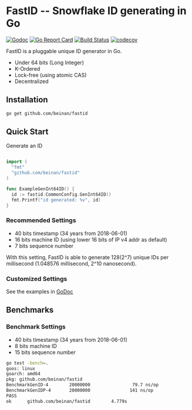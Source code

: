 # FastID -- Snowflake ID generating in Go

[![Godoc](https://godoc.org/github.com/beinan/fastid?status.svg)](https://godoc.org/github.com/beinan/fastid)
[![Go Report Card](https://goreportcard.com/badge/github.com/beinan/fastid)](https://goreportcard.com/report/github.com/beinan/fastid)
[![Build Status](https://travis-ci.org/beinan/fastid.svg?branch=master)](https://travis-ci.org/beinan/fastid)
[![codecov](https://codecov.io/gh/beinan/fastid/branch/master/graph/badge.svg)](https://codecov.io/gh/beinan/fastid)

FastID is a pluggable unique ID generator in Go. 

* Under 64 bits (Long Integer)
* K-Ordered
* Lock-free (using atomic CAS)
* Decentralized

## Installation

```bash
go get github.com/beinan/fastid
```
## Quick Start
Generate an ID
```go

import (
  "fmt"
  "github.com/beinan/fastid"
)

func ExampleGenInt64ID() {
  id := fastid.CommonConfig.GenInt64ID()
  fmt.Printf("id generated: %v", id)
}
```

### Recommended Settings
 * 40 bits timestamp (34 years from 2018-06-01)
 * 16 bits machine ID (using lower 16 bits of IP v4 addr as default)
 * 7  bits sequence number
 
With this setting, FastID is able to generate 128(2^7) unique IDs per millisecond (1.048576 millisecond, 2^10 nanosecond).

### Customized Settings
See the examples in [GoDoc](https://godoc.org/github.com/beinan/fastid)

## Benchmarks
### Benchmark Settings
 * 40 bits timestamp (34 years from 2018-06-01)
 * 8  bits machine ID
 * 15 bits sequence number
 
```bash
go test -bench=.
goos: linux
goarch: amd64
pkg: github.com/beinan/fastid
BenchmarkGenID-4        20000000                79.7 ns/op
BenchmarkGenIDP-4       20000000               141 ns/op
PASS
ok      github.com/beinan/fastid        4.779s
```
